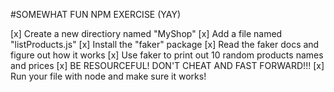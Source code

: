 #SOMEWHAT FUN NPM EXERCISE (YAY)

[x] Create a new directiory named "MyShop"
[x] Add a file named "listProducts.js"
[x] Install the "faker" package
[x] Read the faker docs and figure out how it works
[x] Use faker to print out 10 random products names and prices
[x] BE RESOURCEFUL! DON'T CHEAT AND FAST FORWARD!!!
[x] Run your file with node and make sure it works!


